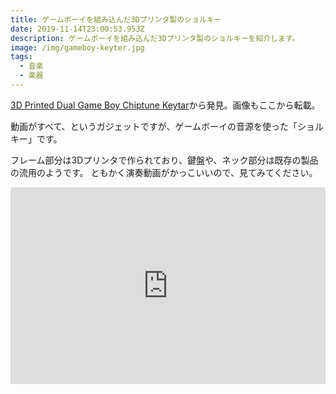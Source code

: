 ```yaml
---
title: ゲームボーイを組み込んだ3Dプリンタ製のショルキー
date: 2019-11-14T23:00:53.953Z
description: ゲームボーイを組み込んだ3Dプリンタ製のショルキーを紹介します。
image: /img/gameboy-keyter.jpg
tags:
  - 音楽
  - 楽器
---
```

[3D Printed Dual Game Boy Chiptune Keytar](https://hackaday.io/project/164770-3d-printed-dual-game-boy-chiptune-keytar)から発見。画像もここから転載。

動画がすべて、というガジェットですが、ゲームボーイの音源を使った「ショルキー」です。

フレーム部分は3Dプリンタで作られており、鍵盤や、ネック部分は既存の製品の流用のようです。
ともかく演奏動画がかっこいいので、見てみてください。

<iframe width="100%" height="315" src="https://www.youtube.com/embed/OLfdU11aaps" frameborder="0" allow="accelerometer; autoplay; encrypted-media; gyroscope; picture-in-picture" allowfullscreen></iframe>

